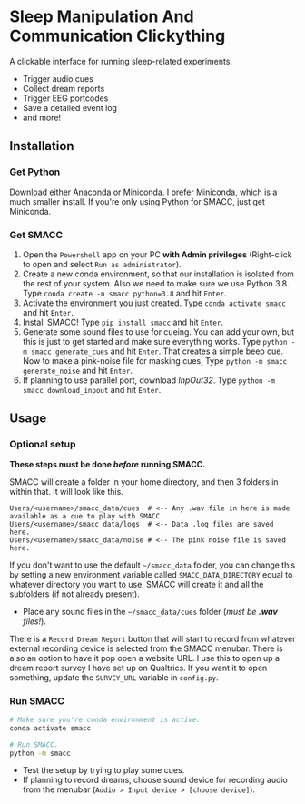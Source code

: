 # Sleep Manipulation And Communication Clickything

A clickable interface for running sleep-related experiments.

* Trigger audio cues
* Collect dream reports
* Trigger EEG portcodes
* Save a detailed event log
* and more!

## Installation

### Get Python

Download either [Anaconda](https://www.anaconda.com/products/distribution) or [Miniconda](https://docs.conda.io/en/main/miniconda.html#latest-miniconda-installer-links). I prefer Miniconda, which is a much smaller install. If you're only using Python for SMACC, just get Miniconda.

### Get SMACC

1. Open the `Powershell` app on your PC **with Admin privileges** (Right-click to open and select `Run as administrator`).
2. Create a new conda environment, so that our installation is isolated from the rest of your system. Also we need to make sure we use Python 3.8. Type `conda create -n smacc python=3.8` and hit `Enter`.
3. Activate the environment you just created. Type `conda activate smacc` and hit `Enter`.
4. Install SMACC! Type `pip install smacc` and hit `Enter`.
5. Generate some sound files to use for cueing. You can add your own, but this is just to get started and make sure everything works. Type `python -m smacc generate_cues` and hit `Enter`. That creates a simple beep cue. Now to make a pink-noise file for masking cues, Type `python -m smacc generate_noise` and hit `Enter`.
6. If planning to use parallel port, download _InpOut32_. Type `python -m smacc download_inpout` and hit `Enter`.

## Usage

### Optional setup

**These steps must be done _before_ running SMACC.**

SMACC will create a folder in your home directory, and then 3 folders in within that. It will look like this.
```
Users/<username>/smacc_data/cues  # <-- Any .wav file in here is made available as a cue to play with SMACC
Users/<username>/smacc_data/logs  # <-- Data .log files are saved here.
Users/<username>/smacc_data/noise # <-- The pink noise file is saved here.
```

If you don't want to use the default `~/smacc_data` folder, you can change this by setting a new environment variable called `SMACC_DATA_DIRECTORY` equal to whatever directory you want to use. SMACC will create it and all the subfolders (if not already present).

* Place any sound files in the `~/smacc_data/cues` folder (_must be **.wav** files!_).

There is a `Record Dream Report` button that will start to record from whatever external recording device is selected from the SMACC menubar. There is also an option to have it pop open a website URL. I use this to open up a dream report survey I have set up on Qualtrics. If you want it to open something, update the `SURVEY_URL` variable in `config.py`.

### Run SMACC

```bash
# Make sure you're conda environment is active.
conda activate smacc

# Run SMACC.
python -m smacc
```

* Test the setup by trying to play some cues.
* If planning to record dreams, choose sound device for recording audio from the menubar (`Audio > Input device > [choose device]`).

